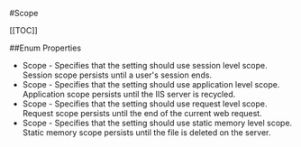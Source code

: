 #Scope

[[TOC]]

##Enum Properties 

* Scope -  Specifies that the setting should use session level scope. Session scope persists until a user's session ends. 
* Scope -  Specifies that the setting should use application level scope. Application scope persists until the IIS server is recycled. 
* Scope -  Specifies that the setting should use request level scope. Request scope persists until the end of the current web request. 
* Scope -  Specifies that the setting should use static memory level scope. Static memory scope persists until the file is deleted on the server. 